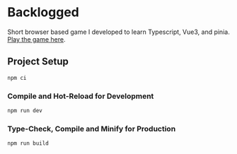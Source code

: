 # Backlogged

Short browser based game I developed to learn Typescript, Vue3, and pinia.  [Play the game here](https://www.louisbourque.ca/backlogged).


## Project Setup

```sh
npm ci
```

### Compile and Hot-Reload for Development

```sh
npm run dev
```

### Type-Check, Compile and Minify for Production

```sh
npm run build
```
